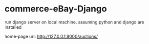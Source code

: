 # commerce-eBay-Django
run django server on local machine.
assuming python and django are installed

home-page url: http://127.0.0.1:8000/auctions/
